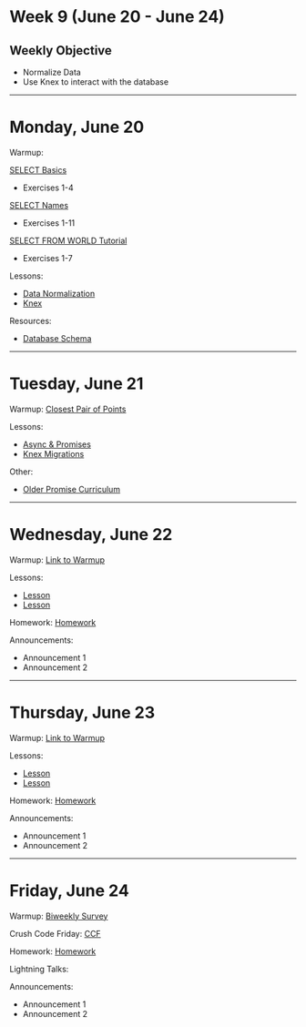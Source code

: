 # Week 9 (June 20 - June 24)
## Weekly Objective

- Normalize Data
- Use Knex to interact with the database

---

# Monday, June 20

Warmup:

[SELECT Basics](http://sqlzoo.net/wiki/SELECT_basics)
- Exercises 1-4

[SELECT Names](http://sqlzoo.net/wiki/SELECT_names)
- Exercises 1-11

[SELECT FROM WORLD Tutorial](http://sqlzoo.net/wiki/SELECT_from_WORLD_Tutorial)
- Exercises 1-7

Lessons:
- [Data Normalization](/redirects/articles/3084)
- [Knex](/redirects/articles/3054)

Resources:
- [Database Schema](https://github.com/rogerwschmidt/database-schema/blob/master/knex-setup-schema.sql)

---

# Tuesday, June 21

Warmup: [Closest Pair of Points](https://www.codewars.com/kata/closest-pair-of-points)

Lessons:

- [Async & Promises](/redirects/articles/3113)
- [Knex Migrations](/redirects/articles/3091)


Other:

- [Older Promise Curriculum](/redirects/articles/3056)
---

# Wednesday, June 22

Warmup: [Link to Warmup](http://github.com/gSchool)

Lessons:
- [Lesson](/cohorts/68/student_dashboard)
- [Lesson](/cohorts/68/student_dashboard)

Homework: [Homework](/cohorts/68/student_dashboard)

Announcements:
- Announcement 1
- Announcement 2

---

# Thursday, June 23

Warmup: [Link to Warmup](http://github.com/gSchool)

Lessons:
- [Lesson](/cohorts/68/student_dashboard)
- [Lesson](/cohorts/68/student_dashboard)

Homework: [Homework](/cohorts/68/student_dashboard)

Announcements:
- Announcement 1
- Announcement 2

---

# Friday, June 24

Warmup: [Biweekly Survey](https://docs.google.com/forms/d/1XsnxPufkGL24Bnsa_8IxcyJT6-VudP4QC9VqbTbctAw/viewform?usp=send_form)

Crush Code Friday: [CCF](/cohorts/68/student_dashboard)

Homework: [Homework](/cohorts/68/student_dashboard)

Lightning Talks:

Announcements:
- Announcement 1
- Announcement 2
